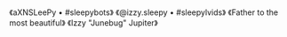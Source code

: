 《aXNSLeePy • #sleepybots》
《@izzy.sleepy • #sleepylvids》
《Father to the most beautiful》
《Izzy "Junebug" Jupiter》
